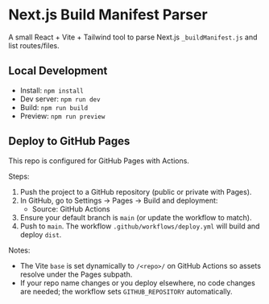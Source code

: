 # Next.js Build Manifest Parser

A small React + Vite + Tailwind tool to parse Next.js `_buildManifest.js` and list routes/files.

## Local Development
- Install: `npm install`
- Dev server: `npm run dev`
- Build: `npm run build`
- Preview: `npm run preview`

## Deploy to GitHub Pages
This repo is configured for GitHub Pages with Actions.

Steps:
1. Push the project to a GitHub repository (public or private with Pages).
2. In GitHub, go to Settings → Pages → Build and deployment:
   - Source: GitHub Actions
3. Ensure your default branch is `main` (or update the workflow to match).
4. Push to `main`. The workflow `.github/workflows/deploy.yml` will build and deploy `dist`.

Notes:
- The Vite `base` is set dynamically to `/<repo>/` on GitHub Actions so assets resolve under the Pages subpath.
- If your repo name changes or you deploy elsewhere, no code changes are needed; the workflow sets `GITHUB_REPOSITORY` automatically. 
